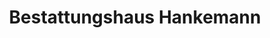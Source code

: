 ---
title: "Bestattungshaus Hankemann"
url: /sassenberg/bestattungshaus-hankemann/
shop: Bestattungen
---